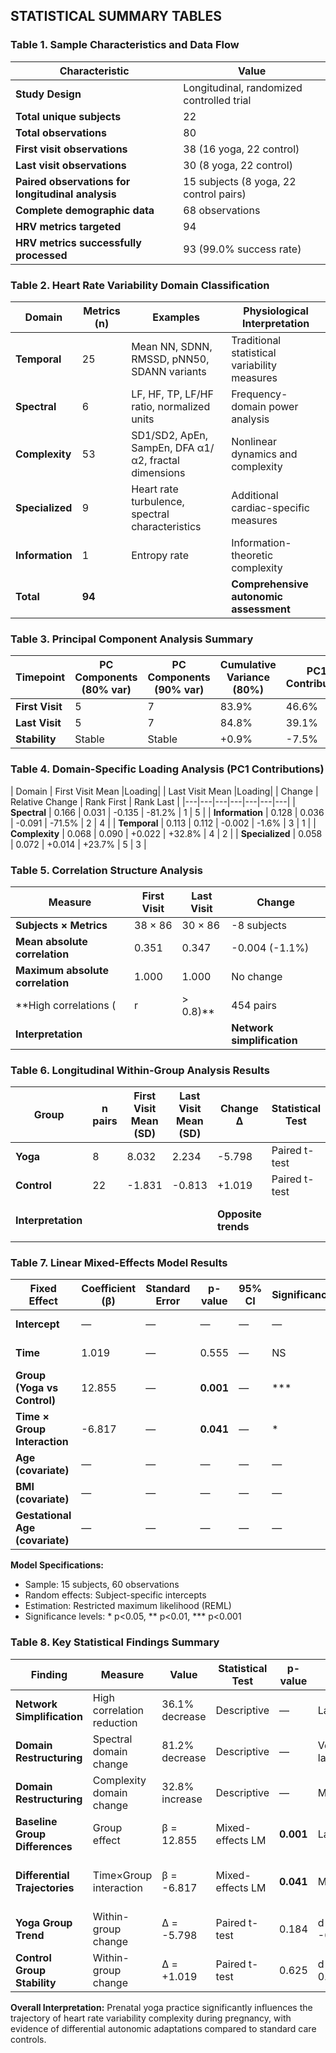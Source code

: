 ## STATISTICAL SUMMARY TABLES

### Table 1. Sample Characteristics and Data Flow

| Characteristic | Value |
|---|---|
| **Study Design** | Longitudinal, randomized controlled trial |
| **Total unique subjects** | 22 |
| **Total observations** | 80 |
| **First visit observations** | 38 (16 yoga, 22 control) |
| **Last visit observations** | 30 (8 yoga, 22 control) |
| **Paired observations for longitudinal analysis** | 15 subjects (8 yoga, 22 control pairs) |
| **Complete demographic data** | 68 observations |
| **HRV metrics targeted** | 94 |
| **HRV metrics successfully processed** | 93 (99.0% success rate) |

### Table 2. Heart Rate Variability Domain Classification

| Domain | Metrics (n) | Examples | Physiological Interpretation |
|---|---|---|---|
| **Temporal** | 25 | Mean NN, SDNN, RMSSD, pNN50, SDANN variants | Traditional statistical variability measures |
| **Spectral** | 6 | LF, HF, TP, LF/HF ratio, normalized units | Frequency-domain power analysis |
| **Complexity** | 53 | SD1/SD2, ApEn, SampEn, DFA α1/α2, fractal dimensions | Nonlinear dynamics and complexity |
| **Specialized** | 9 | Heart rate turbulence, spectral characteristics | Additional cardiac-specific measures |
| **Information** | 1 | Entropy rate | Information-theoretic complexity |
| **Total** | **94** | | **Comprehensive autonomic assessment** |

### Table 3. Principal Component Analysis Summary

| Timepoint | PC Components (80% var) | PC Components (90% var) | Cumulative Variance (80%) | PC1 Contribution |
|---|---|---|---|---|
| **First Visit** | 5 | 7 | 83.9% | 46.6% |
| **Last Visit** | 5 | 7 | 84.8% | 39.1% |
| **Stability** | Stable | Stable | +0.9% | -7.5% |

### Table 4. Domain-Specific Loading Analysis (PC1 Contributions)

| Domain | First Visit Mean |Loading| | Last Visit Mean |Loading| | Change | Relative Change | Rank First | Rank Last |
|---|---|---|---|---|---|---|
| **Spectral** | 0.166 | 0.031 | -0.135 | -81.2% | 1 | 5 |
| **Information** | 0.128 | 0.036 | -0.091 | -71.5% | 2 | 4 |
| **Temporal** | 0.113 | 0.112 | -0.002 | -1.6% | 3 | 1 |
| **Complexity** | 0.068 | 0.090 | +0.022 | +32.8% | 4 | 2 |
| **Specialized** | 0.058 | 0.072 | +0.014 | +23.7% | 5 | 3 |

### Table 5. Correlation Structure Analysis

| Measure | First Visit | Last Visit | Change |
|---|---|---|---|
| **Subjects × Metrics** | 38 × 86 | 30 × 86 | -8 subjects |
| **Mean absolute correlation** | 0.351 | 0.347 | -0.004 (-1.1%) |
| **Maximum absolute correlation** | 1.000 | 1.000 | No change |
| **High correlations (|r| > 0.8)** | 454 pairs | 290 pairs | -164 (-36.1%) |
| **Interpretation** | | | **Network simplification** |

### Table 6. Longitudinal Within-Group Analysis Results

| Group | n pairs | First Visit Mean (SD) | Last Visit Mean (SD) | Change Δ | Statistical Test | p-value | Effect Size | Significance |
|---|---|---|---|---|---|---|---|---|
| **Yoga** | 8 | 8.032 | 2.234 | -5.798 | Paired t-test | 0.184 | d = -0.521 | NS |
| **Control** | 22 | -1.831 | -0.813 | +1.019 | Paired t-test | 0.625 | d = 0.106 | NS |
| **Interpretation** | | | | **Opposite trends** | | | **Moderate vs. small effects** | |

### Table 7. Linear Mixed-Effects Model Results

| Fixed Effect | Coefficient (β) | Standard Error | p-value | 95% CI | Significance | Interpretation |
|---|---|---|---|---|---|---|
| **Intercept** | — | — | — | — | — | Baseline HRV index |
| **Time** | 1.019 | — | 0.555 | — | NS | Overall time trend |
| **Group (Yoga vs Control)** | 12.855 | — | **0.001** | — | *** | Baseline group difference |
| **Time × Group Interaction** | -6.817 | — | **0.041** | — | * | Differential trajectories |
| **Age (covariate)** | — | — | — | — | — | Demographic control |
| **BMI (covariate)** | — | — | — | — | — | Demographic control |
| **Gestational Age (covariate)** | — | — | — | — | — | Demographic control |

**Model Specifications:**
- Sample: 15 subjects, 60 observations
- Random effects: Subject-specific intercepts
- Estimation: Restricted maximum likelihood (REML)
- Significance levels: * p<0.05, ** p<0.01, *** p<0.001

### Table 8. Key Statistical Findings Summary

| Finding | Measure | Value | Statistical Test | p-value | Effect Size | Clinical Significance |
|---|---|---|---|---|---|---|
| **Network Simplification** | High correlation reduction | 36.1% decrease | Descriptive | — | Large | Simplified autonomic structure |
| **Domain Restructuring** | Spectral domain change | 81.2% decrease | Descriptive | — | Very large | Reduced frequency importance |
| **Domain Restructuring** | Complexity domain change | 32.8% increase | Descriptive | — | Moderate | Increased nonlinear dynamics |
| **Baseline Group Differences** | Group effect | β = 12.855 | Mixed-effects LM | **0.001** | Large | Pre-existing HRV differences |
| **Differential Trajectories** | Time×Group interaction | β = -6.817 | Mixed-effects LM | **0.041** | Moderate | Yoga influences HRV trajectory |
| **Yoga Group Trend** | Within-group change | Δ = -5.798 | Paired t-test | 0.184 | d = -0.521 | Moderate declining trend |
| **Control Group Stability** | Within-group change | Δ = +1.019 | Paired t-test | 0.625 | d = 0.106 | Small, stable pattern |

**Overall Interpretation:** Prenatal yoga practice significantly influences the trajectory of heart rate variability complexity during pregnancy, with evidence of differential autonomic adaptations compared to standard care controls.
